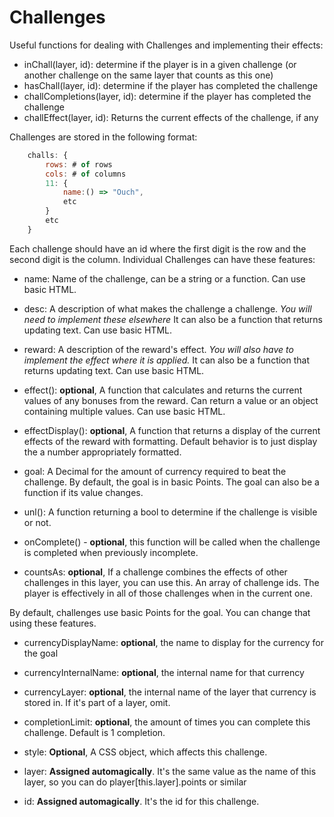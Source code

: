 # Challenges

Useful functions for dealing with Challenges and implementing their effects:

- inChall(layer, id): determine if the player is in a given challenge (or another challenge on the same layer that counts as this one)
- hasChall(layer, id): determine if the player has completed the challenge
- challCompletions(layer, id): determine if the player has completed the challenge
- challEffect(layer, id): Returns the current effects of the challenge, if any


Challenges are stored in the following format:

```js
    challs: {
        rows: # of rows
        cols: # of columns
        11: {
            name:() => "Ouch",
            etc
        }
        etc
    }
```

Each challenge should have an id where the first digit is the row and the second digit is the column.
Individual Challenges can have these features:

- name: Name of the challenge, can be a string or a function. Can use basic HTML.

- desc: A description of what makes the challenge a challenge. *You will need to implement these elsewhere*
        It can also be a function that returns updating text. Can use basic HTML.

- reward: A description of the reward's effect. *You will also have to implement the effect where it is applied.*
          It can also be a function that returns updating text. Can use basic HTML.

- effect(): **optional**, A function that calculates and returns the current values of any bonuses from the reward.
    Can return a value or an object containing multiple values. Can use basic HTML.

- effectDisplay(): **optional**, A function that returns a display of the current effects of the reward with 
                     formatting. Default behavior is to just display the a number appropriately formatted.

- goal: A Decimal for the amount of currency required to beat the challenge. By default, the goal is in basic Points.
        The goal can also be a function if its value changes.

- unl(): A function returning a bool to determine if the challenge is visible or not.

- onComplete() - **optional**, this function will be called when the challenge is completed when previously incomplete.

- countsAs: **optional**, If a challenge combines the effects of other challenges in this layer, you can use this.
            An array of challenge ids. The player is effectively in all of those challenges when in the current one.

By default, challenges use basic Points for the goal. You can change that using these features.
- currencyDisplayName: **optional**, the name to display for the currency for the goal
- currencyInternalName: **optional**, the internal name for that currency
- currencyLayer: **optional**, the internal name of the layer that currency is stored in.
                 If it's part of a layer, omit.

- completionLimit: **optional**, the amount of times you can complete this challenge. Default is 1 completion.

- style: **Optional**, A CSS object, which affects this challenge.

- layer: **Assigned automagically**. It's the same value as the name of this layer, so you can do player[this.layer].points or similar

- id: **Assigned automagically**. It's the id for this challenge.